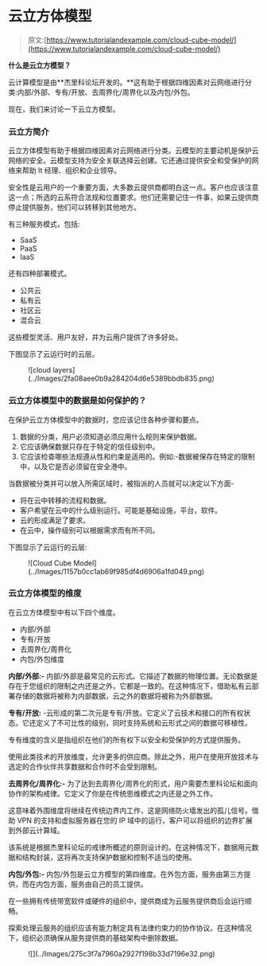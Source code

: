 # 云立方体模型

> 原文:[https://www.tutorialandexample.com/cloud-cube-model/](https://www.tutorialandexample.com/cloud-cube-model/)

**什么是云立方模型？**

云计算模型是由**杰里科论坛开发的。**这有助于根据四维因素对云网络进行分类:内部/外部、专有/开放、去周界化/周界化以及内包/外包。

现在，我们来讨论一下云立方模型。

### 云立方简介

云立方体模型有助于根据四维因素对云网络进行分类。云模型的主要动机是保护云网络的安全。云模型支持为安全关联选择云创建。它还通过提供安全和受保护的网络来帮助 It 经理、组织和企业领导。

安全性是云用户的一个重要方面，大多数云提供商都明白这一点。客户也应该注意这一点；所选的云系符合法规和位置要求。他们还需要记住一件事，如果云提供商停止提供服务，他们可以转移到其他地方。

有三种服务模式，包括:

*   SaaS
*   PaaS
*   IaaS

还有四种部署模式。

*   公共云
*   私有云
*   社区云
*   混合云

这些模型灵活、用户友好，并为云用户提供了许多好处。

下图显示了云运行时的云层。

<figure class="aligncenter">![cloud layers](../Images/2fa08aee0b9a284204d6e5389bbdb835.png)</figure>

### 云立方体模型中的数据是如何保护的？

在保护云立方体模型中的数据时，您应该记住各种步骤和要点。

1.  数据的分类，用户必须知道必须应用什么规则来保护数据。
2.  它应该确保数据只存在于特定的信任级别中。
3.  它应该检查哪些法规遵从性和约束是适用的。例如:-数据被保存在特定的限制中，以及它是否必须留在安全港中。

当数据被分类并可以放入所需区域时，被指派的人员就可以决定以下方面-

*   将在云中转移的流程和数据。
*   客户希望在云中的什么级别运行。可能是基础设施，平台，软件。
*   云的形成满足了要求。
*   在云中，操作级别可以根据需求而有所不同。

下图显示了云运行的云层:

<figure class="aligncenter">![Cloud Cube Model](../Images/1157b0cc1ab69f985df4d6906a1fd049.png)</figure>

### 云立方体模型的维度

在云立方体模型中有以下四个维度。

*   内部/外部
*   专有/开放
*   去周界化/周界化
*   内包/外包维度

**内部/外部:-** 内部/外部是最常见的云形式。它描述了数据的物理位置。无论数据是存在于您组织的限制之内还是之外，它都是一致的。在这种情况下，借助私有云部署存储的数据将被称为内部数据，云之外的数据将被称为外部数据。

**专有/开放:** -云形成的第二次元是专有/开放。它定义了云技术和接口的所有权状态。它还定义了不可比性的级别，同时支持系统和云形式之间的数据可移植性。

专有维度的含义是指组织在他们的所有权下以安全和受保护的方式提供服务。

使用此类技术的开放维度，允许更多的供应商。除此之外，用户在使用开放技术与选定的合作伙伴共享数据和合作时不会受到限制。

**去周界化/周界化:-** 为了达到去周界化/周界化的形式，用户需要杰里科论坛和面向协作的架构戒律。它定义了你是在传统思维模式之内还是之外工作。

这意味着外围维度将继续在传统边界内工作，这是网络防火墙发出的孤儿信号。借助 VPN 的支持和虚拟服务器在您的 IP 域中的运行，客户可以将组织的边界扩展到外部云计算域。

该系统是根据杰里科论坛的戒律所概述的原则设计的。在这种情况下，数据用元数据和结构封装，这将再次支持保护数据和控制不适当的使用。

**内包/外包:-** 内包/外包是云立方模型的第四维度。在外包方面，服务由第三方提供，而在内包方面，服务由自己的员工提供。

在一些拥有传统带宽软件或硬件的组织中，提供商成为云服务提供商后会运行顺畅。

探索处理云服务的组织应该有能力制定具有法律约束力的协作协议。在这种情况下，组织必须确保从服务提供商的基础架构中删除数据。

<figure class="aligncenter">![](../Images/275c3f7a7960a2927f198b33d7196e32.png)</figure>